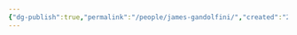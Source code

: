 ```yaml
---
{"dg-publish":true,"permalink":"/people/james-gandolfini/","created":"2024-10-18","updated":"2024-10-18"}
---
```


